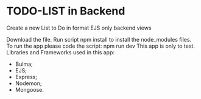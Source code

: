 # TODO-LIST in Backend
Create a new List to Do in format EJS only backend views

Download the file. Run script npm install to install the node_modules files.
To run the app please code the script: npm run dev
This app is only to test. 
Libraries and Frameworks used in this app:

- Bulma;
- EJS;
- Express;
- Nodemon;
- Mongoose.
